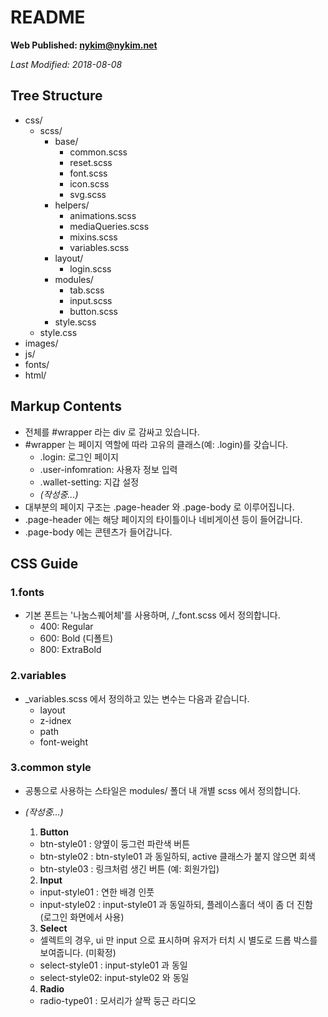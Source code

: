 # README

**Web Published: nykim@nykim.net**

_Last Modified: 2018-08-08_

## Tree Structure

- css/
  - scss/
    - base/
      - common.scss
      - reset.scss
      - font.scss
      - icon.scss
      - svg.scss
    - helpers/
      - animations.scss
      - mediaQueries.scss
      - mixins.scss
      - variables.scss
    - layout/
      - login.scss
    - modules/
      - tab.scss
      - input.scss
      - button.scss
    - style.scss
  - style.css
- images/
- js/
- fonts/
- html/

## Markup Contents

- 전체를 #wrapper 라는 div 로 감싸고 있습니다.
- #wrapper 는 페이지 역할에 따라 고유의 클래스(예: .login)를 갖습니다.
  - .login: 로그인 페이지
  - .user-infomration: 사용자 정보 입력
  - .wallet-setting: 지갑 설정
  - _(작성중...)_
- 대부분의 페이지 구조는 .page-header 와 .page-body 로 이루어집니다.
- .page-header 에는 해당 페이지의 타이틀이나 네비게이션 등이 들어갑니다.
- .page-body 에는 콘텐츠가 들어갑니다.

## CSS Guide

### 1.fonts

- 기본 폰트는 '나눔스퀘어체'를 사용하며, /\_font.scss 에서 정의합니다.
  - 400: Regular
  - 600: Bold (디폴트)
  - 800: ExtraBold

### 2.variables

- \_variables.scss 에서 정의하고 있는 변수는 다음과 같습니다.
  - layout
  - z-idnex
  - path
  - font-weight

### 3.common style

- 공통으로 사용하는 스타일은 modules/ 폴더 내 개별 scss 에서 정의합니다.
- _(작성중...)_

  1.  **Button**

  - btn-style01 : 양옆이 둥그런 파란색 버튼
  - btn-style02 : btn-style01 과 동일하되, active 클래스가 붙지 않으면 회색
  - btn-style03 : 링크처럼 생긴 버튼 (예: 회원가입)

  2.  **Input**

  - input-style01 : 연한 배경 인풋
  - input-style02 : input-style01 과 동일하되, 플레이스홀더 색이 좀 더 진함 (로그인 화면에서 사용)

  3.  **Select**

  - 셀렉트의 경우, ui 만 input 으로 표시하며 유저가 터치 시 별도로 드롭 박스를 보여줍니다. (미확정)

  * select-style01 : input-style01 과 동일
  * select-style02: input-style02 와 동일

  4.  **Radio**

  - radio-type01 : 모서리가 살짝 둥근 라디오

